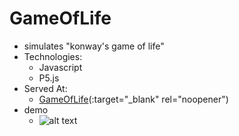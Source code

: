 # GameOfLife
* simulates "konway's game of life"
* Technologies:
  - Javascript
  - P5.js
* Served At:
  - [GameOfLife](https://maruf22-dev.github.io/GameOfLife/index.html)(:target="_blank" rel="noopener")
* demo
  - ![alt text](https://firebasestorage.googleapis.com/v0/b/portfolio-projects-16bb0.appspot.com/o/GameOfLife.png?alt=media&token=d8ac6358-7aa5-4ac4-9064-856b003eae3e)

